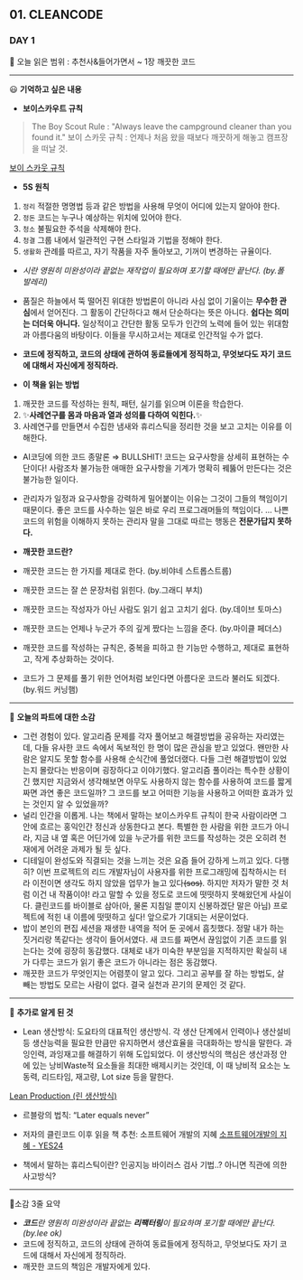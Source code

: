 ## 01. CLEANCODE

### DAY 1

🔖 오늘 읽은 범위 : 추천사&들어가면서 ~ 1장 깨끗한 코드

---
<aside>
   😃 <b>기억하고 싶은 내용</b>
</aside>

- **보이스카우트 규칙**

> The Boy Scout Rule : "Always leave the campground cleaner than you found it."
> 보이 스카웃 규칙 : 언제나 처음 왔을 때보다 깨끗하게 해놓고 캠프장을 떠날 것.


[보이 스카웃 규칙](https://johngrib.github.io/wiki/Boy-Scout-Rule/)


- **5S 원칙**
1. `정리` 적절한 명명법 등과 같은 방법을 사용해 무엇이 어디에 있는지 알아야 한다.
2. `정돈` 코드는 누구나 예상하는 위치에 있어야 한다.
3. `청소` 불필요한 주석을 삭제해야 한다.
4. `청결` 그룹 내에서 일관적인 구현 스타일과 기법을 정해야 한다.
5. `생활화` 관례를 따르고, 자기 작품을 자주 돌아보고, 기꺼이 변경하는 규율이다.

- *시란 영원히 미완성이라 끝없는 재작업이 필요하며 포기할 때에만 끝난다. (by.폴 발레리)*
- 품질은 하늘에서 뚝 떨어진 위대한 방법론이 아니라 사심 없이 기울이는 **무수한 관심**에서 얻어진다. 그 활동이 간단하다고 해서 단순하다는 뜻은 아니다. **쉽다는 의미는 더더욱 아니다.** 일상적이고 간단한 활동 모두가 인간의 노력에 들어 있는 위대함과 아름다움의 바탕이다. 이들을 무시하고서는 제대로 인간적일 수가 없다.
- **코드에 정직하고, 코드의 상태에 관하여 동료들에게 정직하고, 무엇보다도 자기 코드에 대해서 자신에게 정직하라.**

- **이 책을 읽는 방법**
1. 깨끗한 코드를 작성하는 원칙, 패턴, 실기를 읽으며 이론을 학습한다.
2. ✨**사례연구를 몸과 마음과 열과 성의를 다하여 익힌다.**✨
3. 사례연구를 만들면서 수집한 냄새와 휴리스틱을 정리한 것을 보고 고치는 이유를 이해한다.

- AI코딩에 의한 코드 종말론 ⇒ BULLSHIT! 코드는 요구사항을 상세히 표현하는 수단이다! 사람조차 불가능한 애매한 요구사항을 기계가 명확히 꿰뚫어 만든다는 것은 불가능한 일이다.

- 관리자가 일정과 요구사항을 강력하게 밀어붙이는 이유는 그것이 그들의 책임이기 때문이다. 좋은 코드를 사수하는 일은 바로 우리 프로그래머들의 책임이다. ... 나쁜코드의 위험을 이해하지 못하는 관리자 말을 그대로 따르는 행동은 **전문가답지 못하다.**

- **깨끗한 코드란?**
- 깨끗한 코드는 한 가지를 제대로 한다. (by.비야네 스트롭스트룹)
- 깨끗한 코드는 잘 쓴 문장처럼 읽힌다. (by.그래디 부치)
- 깨끗한 코드는 작성자가 아닌 사람도 읽기 쉽고 고치기 쉽다. (by.데이브 토마스)
- 깨끗한 코드는 언제나 누군가 주의 깊게 짰다는 느낌을 준다. (by.마이클 페더스)
- 깨끗한 코드를 작성하는 규칙은, 중복을 피하고 한 기능만 수행하고, 제대로 표현하고, 작게 추상화하는 것이다.
- 코드가 그 문제를 풀기 위한 언어처럼 보인다면 아름다운 코드라 불러도 되겠다. (by.워드 커닝햄)

---
<aside>
🤔 <b>오늘의 파트에 대한 소감</b>
</aside>

- 그런 경험이 있다. 알고리즘 문제를 각자 풀어보고 해결방법을 공유하는 자리였는데, 다들 유사한 코드 속에서 독보적인 한 명이 많은 관심을 받고 있었다. 왠만한 사람은 알지도 못할 함수를 사용해 순식간에 풀었더랬다. 다들 그런 해결방법이 있었는지 몰랐다는 반응이며 굉장하다고 이야기했다. 알고리즘 풀이라는 특수한 상황이긴 했지만 지금와서 생각해보면 아무도 사용하지 않는 함수를 사용하여 코드를 짧게 짜면 과연 좋은 코드일까? 그 코드를 보고 어떠한 기능을 사용하고 어떠한 효과가 있는 것인지 알 수 있었을까?
- 널리 인간을 이롭게. 나는 책에서 말하는 보이스카우트 규칙이 한국 사람이라면 그 안에 흐르는 홍익인간 정신과 상동한다고 본다. 특별한 한 사람을 위한 코드가 아니라, 지금 내 옆 혹은 어딘가에 있을 누군가를 위한 코드를 작성하는 것은 오히려 천재에게 어려운 과제가 될 듯 싶다.
- 디테일이 완성도와 직결되는 것을 느끼는 것은 요즘 들어 강하게 느끼고 있다. 다행히? 이번 프로젝트의 리드 개발자님이 사용자를 위한 프로그래밍에 집착하시는 터라 이전이면 생각도 하지 않았을 업무가 늘고 있다~~(sos)~~. 하지만 저자가 말한 것 처럼 이건 내 작품이야! 라고 말할 수 있을 정도로 코드에 떳떳하지 못해왔던게 사실이다. 클린코드를 바이블로 삼아(아, 물론 지침일 뿐이지 신봉하겠단 말은 아님) 프로젝트에 적힌 내 이름에 떳떳하고 싶다! 앞으로가 기대되는 서문이었다.
- 밥이 본인의 편집 세션을 재생한 내역을 적어 둔 곳에서 흠칫했다. 정말 내가 하는 짓거리랑 똑같다는 생각이 들어서였다. 새 코드를 짜면서 끊임없이 기존 코드를 읽는다는 것에 굉장히 동감했다. 대체로 내가 미숙한 부분임을 지적하지만 확실히 내가 다루는 코드가 읽기 좋은 코드가 아니라는 점은 동감했다.
- 깨끗한 코드가 무엇인지는 어렴풋이 알고 있다. 그리고 공부를 잘 하는 방법도, 살 빼는 방법도 모르는 사람이 없다. 결국 실천과 끈기의 문제인 것 같다.

---
<aside>
🔎 <b>추가로 알게 된 것</b>
</aside>

- Lean 생산방식: 도요타의 대표적인 생산방식. 각 생산 단계에서 인력이나 생산설비 등 생산능력을 필요한 만큼만 유지하면서 생산효율을 극대화하는 방식을 말한다. 과잉인력, 과잉재고를 해결하기 위해 도입되었다. 이 생산방식의 핵심은 생산과정 안에 있는 낭비Waste적 요소들을 최대한 배제시키는 것인데, 이 때 낭비적 요소는 노동력, 리드타임, 재고량, Lot size 등을 말한다.

[Lean Production (린 생산방식)](https://m.blog.naver.com/PostView.naver?isHttpsRedirect=true&blogId=wjn21&logNo=220998004990)

- 르블랑의 법칙: “Later equals never”
- 저자의 클린코드 이후 읽을 책 추천: 소프트웨어 개발의 지혜
[소프트웨어개발의 지혜 - YES24](http://www.yes24.com/Product/Goods/440725)
   
- 책에서 말하는 휴리스틱이란? 인공지능 바이러스 검사 기법..? 아니면 직관에 의한 사고방식?

---

🤟소감 3줄 요약 

- ***코드**란 영원히 미완성이라 끝없는 **리팩터링**이 필요하며 포기할 때에만 끝난다. (by.lee ok)*
- 코드에 정직하고, 코드의 상태에 관하여 동료들에게 정직하고, 무엇보다도 자기 코드에 대해서 자신에게 정직하라.
- 깨끗한 코드의 책임은 개발자에게 있다.
